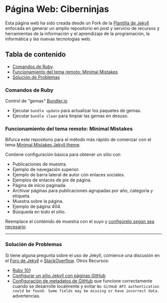 # Página Web: Ciberninjas

Esta página web ha sido creada desde un Fork de la [Plantilla de Jekyll](https://github.com/mmistakes/minimal-mistakes "Plantilla de Jekyll de Minimal Mistakes") enfocada en generar un amplio repositorio en post y servicio de recursos y herramientas de la información y el aprendizaje de la programación, la informática y las nuevas tecnologías web.

## Tabla de contenido

- [Comandos de Ruby](#comandos-de-ruby).
- [Funcionamiento del tema remoto: Minimal Mistakes](#funcionamiento-del-tema-remoto-Minimal-Mistakes)
- [Solución de Problemas](#solucion-de-problemas)

### Comandos de Ruby

Control de "gemas" [Bundler.io](https://bundler.io/v2.0/man/bundle.1.html)

- Ejecutar `bundle update` para actualizar los paquetes de gemas.
- Ejecutar `bundle clean` para limpiar las gemas en desuso.

### Funcionamiento del tema remoto: Minimal Mistakes

Bifurca este repositorio para el método más rápido de comenzar con el tema [Minimal Mistakes Jekyll theme](https://github.com/mmistakes/minimal-mistakes).

Contiene configuración básica para obtener un sitio con

- Publicaciones de muestra.
- Ejemplo de navegación superior.
- Ejemplo de barra lateral de autor con enlaces sociales.
- Ejemplos de enlaces de pie de página.
- Página de inicio paginada.
- Archivar páginas para publicaciones agrupadas por año, categoría y etiqueta.
- Muestra sobre la página.
- Ejemplo de página 404.
- Búsqueda en todo el sitio.

Reemplace el contenido de muestra con el suyo y [configúrelo según sea necesario](https://mmistakes.github.io/minimal-mistakes/docs/configuration/).

---

### Solución de Problemas

Si tiene alguna pregunta sobre el uso de Jekyll, comience una discusión en el [Foro de Jekyll](https://talk.jekyllrb.com/) o [StackOverflow](https://stackoverflow.com/questions/tagged/jekyll). Otros Recursos:

- [Ruby 101](https://jekyllrb.com/docs/ruby-101/)
- [Configurar un sitio Jekyll con páginas GitHub](https://jekyllrb.com/docs/github-pages/)
- [Configuración de metadatos de GitHub](https://github.com/jekyll/github-metadata/blob/master/docs/configuration.md#configuration) que funcione correctamente cuando se desarrolle localmente y evitar `No GitHub API authentication could be found. Some fields may be missing or have incorrect data.` advertencias.
